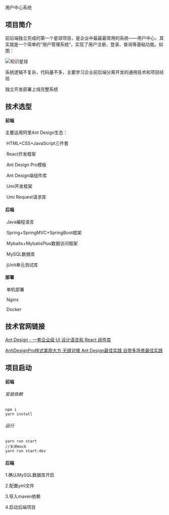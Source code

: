 用户中心系统



## 项目简介

前后端独立完成的第一个星球项目，是企业中最最最常用的系统——用户中心，其实就是一个简单的”用户管理系统“，实现了用户注册、登录、查询等基础功能。如图：



![知识星球](https://article-images.zsxq.com/FsgqlBuNnGWfWPznOnIqxKIrLnl8)

系统逻辑不复杂，代码量不多，主要学习企业前后端分离开发的通用技术和项目经验

独立开发部署上线完整系统

## 技术选型

#### 前端

主要运用阿里Ant Design生态：

 

​             HTML+CSS+JavaScript三件套

​             React开发框架

​             Ant Design Pro模板

​             Ant Design端组件库

​             Umi开发框架

​             Umi Request请求库 

#### 后端

​             Java编程语言

​             Spring+SpringMVC+SpringBoot框架

​             Mybaits+MybatisPlus数据访问框架

​             MySQL数据库

​             jUnit单元测试库

#### 部署

​             单机部署

​             Nginx

​             Docker



## 技术官网链接

[Ant Design - 一套企业级 UI 设计语言和 React 组件库](https://www.baidu.com/link?url=zJ8XttzWL-AnBkrqWzJ7tTGNJKbidj57m3LfcHeUwdZ5qJV7GkAxlLKMhv6Axr-0OWwIMs7OKcZUN8zzZDjsVNJS6cRfTHsmnP3gbmAIlQy&wd=&eqid=caeecffa001588b00000000465a0e1b5)

[AntiDesignPro样式美观大方,无缝对接 Ant Design最佳实践 自带多场景最佳实践](https://pro.ant.design/)



## 项目启动

#### 前端

###### 安装依赖

```npm
npm i
yarn install
```

###### 运行

``` 
yarn run start
//关闭mock
yarn run start:dev
```

####  后端

1.确认MySQL数据库开启

2.配置yml文件

3.导入maven依赖

4.启动后端项目









